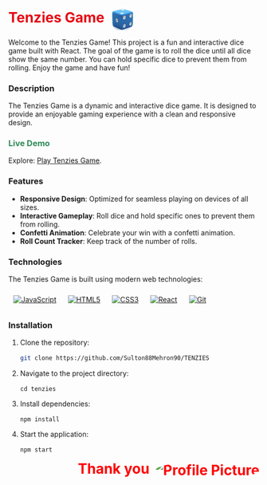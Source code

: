 <div align="left">
  <h1 style="color:#e50914; display: inline;">
    Tenzies Game
    <img src="src/Sound/dice5.png" alt="Dice Image" width="50" style="margin-left: 5px; border-radius: 50%; vertical-align: middle;">
  </h1>
</div>

Welcome to the Tenzies Game! This project is a fun and interactive dice game built with React. The goal of the game is to roll the dice until all dice show the same number. You can hold specific dice to prevent them from rolling. Enjoy the game and have fun!

<!-- 
<img width="504" alt="image" src="https://github.com/Sulton88Mehron90/showcase-project/assets/119267809/11311fac-e5a5-4ee8-aa0c-f1008cb1ad03"> -->

### Description

The Tenzies Game is a dynamic and interactive dice game. It is designed to provide an enjoyable gaming experience with a clean and responsive design.

### <span style="color:#2E8B57;">Live Demo</span>

Explore: [Play Tenzies Game](https://tenzies-ochre-ten.vercel.app/).

### Features

- **Responsive Design**: Optimized for seamless playing on devices of all sizes.
- **Interactive Gameplay**: Roll dice and hold specific ones to prevent them from rolling.
- **Confetti Animation**: Celebrate your win with a confetti animation.
- **Roll Count Tracker**: Keep track of the number of rolls.

### Technologies

The Tenzies Game is built using modern web technologies:
<div align="left">
  <a href="https://www.javascript.com/" target="_blank"><img src="https://profilinator.rishav.dev/skills-assets/javascript-original.svg" alt="JavaScript" height="50" style="margin: 10px;"></a>
  <a href="https://en.wikipedia.org/wiki/HTML5" target="_blank"><img src="https://profilinator.rishav.dev/skills-assets/html5-original-wordmark.svg" alt="HTML5" height="50" style="margin: 10px;"></a>
  <a href="https://www.w3schools.com/css/" target="_blank"><img src="https://profilinator.rishav.dev/skills-assets/css3-original-wordmark.svg" alt="CSS3" height="50" style="margin: 10px;"></a>
  <a href="https://react.dev/" target="_blank"><img src="https://profilinator.rishav.dev/skills-assets/react-original-wordmark.svg" alt="React" height="50" style="margin: 10px;"></a>
  <a href="https://github.com/" target="_blank"><img src="https://profilinator.rishav.dev/skills-assets/git-scm-icon.svg" alt="Git" height="50" style="margin: 10px;"></a>
</div>

### Installation
1. Clone the repository:
   ```sh
   git clone https://github.com/Sulton88Mehron90/TENZIES

2. Navigate to the project directory:
   ```
   cd tenzies
   ```
3. Install dependencies:
   ```
   npm install
   ```
4. Start the application:
   ```
   npm start
   ```
<div align="right">
  <h1 style="color:red; display: inline;">
    Thank you
    <img src="src/Sound/dice6.png" alt="Profile Picture" width="105" style="margin-left: 5px; border-radius: 50%; vertical-align: middle;">
  </h1>
</div>